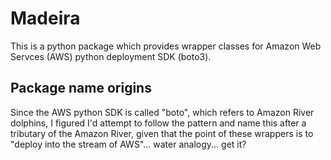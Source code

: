 # Madeira

This is a python package which provides wrapper classes for 
Amazon Web Servces (AWS) python deployment SDK (boto3).

## Package name origins

Since the AWS python SDK is called "boto", which refers to Amazon River dolphins,
I figured I'd attempt to follow the pattern and name this after a tributary of the Amazon River,
given that the point of these wrappers is to "deploy into the stream of AWS"... water analogy... get it?